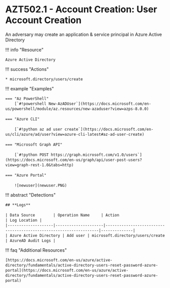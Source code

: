 # AZT502.1 - Account Creation: User Account Creation

An adversary may create an application & service principal in Azure Active Directory

!!! info "Resource" 

	Azure Active Directory

!!! success "Actions"

	* microsoft.directory/users/create

!!! example "Examples"

    === "Az PowerShell"
    	[`#!powershell New-AzADUser`](https://docs.microsoft.com/en-us/powershell/module/az.resources/new-azaduser?view=azps-8.0.0)

	=== "Azure CLI"
	
		[`#!python az ad user create`](https://docs.microsoft.com/en-us/cli/azure/ad/user?view=azure-cli-latest#az-ad-user-create)

	=== "Microsoft Graph API"
	
		[`#!python POST https://graph.microsoft.com/v1.0/users`](https://docs.microsoft.com/en-us/graph/api/user-post-users?view=graph-rest-1.0&tabs=http)	

    === "Azure Portal"
	
    	![newuser](newuser.PNG)

!!! abstract "Detections"

	## **Logs** 

	| Data Source        | Operation Name     | Action                                                            | Log Location |
	|--------------------|---------------------|-------------------------------------------------------------------|--------------|
	| Azure Active Directory | Add user | microsoft.directory/users/create | AzureAD Audit Logs |


!!! faq "Additional Resources"

	[https://docs.microsoft.com/en-us/azure/active-directory/fundamentals/active-directory-users-reset-password-azure-portal](https://docs.microsoft.com/en-us/azure/active-directory/fundamentals/active-directory-users-reset-password-azure-portal)

